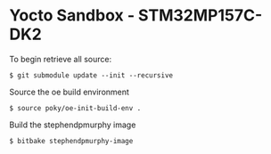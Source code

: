 # Yocto Sandbox - STM32MP157C-DK2
To begin retrieve all source:
```console
$ git submodule update --init --recursive
```

Source the oe build environment
```console
$ source poky/oe-init-build-env .
```

Build the stephendpmurphy image
```console
$ bitbake stephendpmurphy-image
```